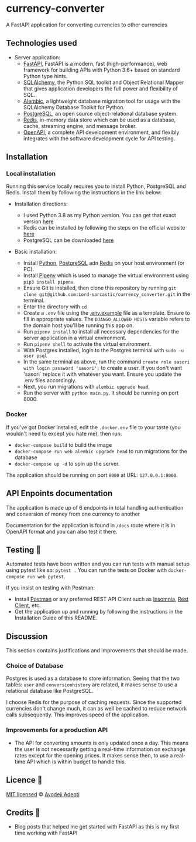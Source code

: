 # currency-converter
A FastAPI application for converting currencies to other currencies

## Technologies used
- Server application:
    - [FastAPI](https://fastapi.tiangolo.com/), FastAPI is a modern, fast (high-performance), web framework for building APIs with Python 3.6+ based on standard Python type hints.
    - [SQLAlchemy](https://www.sqlalchemy.org/), the Python SQL toolkit and Object Relational Mapper that gives application developers the full power and flexibility of SQL.
    - [Alembic](https://alembic.sqlalchemy.org/en/latest/), a lightweight database migration tool for usage with the SQLAlchemy Database Toolkit for Python.
    - [PostgreSQL](https://www.postgresql.org/), an open source object-relational database system.
    - [Redis](https://redis.io/), in-memory data store which can be used as a database, cache, streaming engine, and message broker.
    - [OpenAPI](https://www.getpostman.com/), a complete API development environment, and flexibly integrates with the software development cycle for API testing.

## Installation
### Local installation
Running this service locally requires you to install Python, PostgreSQL and Redis. Install them by following the instructions in the link below:
 - Installation directions:
    - I used Python 3.8 as my Python version. You can get that exact version [here](https://www.python.org/downloads/release/python-3810/)
    - Redis can be installed by following the steps on the official website [here](https://redis.io/docs/getting-started/#install-redis)
    - PostgreSQL can be downloaded [here](https://www.postgresql.org/download/)

- Basic installation:
    - Install [Python](https://www.python.org/), [PostgreSQL](https://www.postgresql.org/) adn [Redis](https://redis.io/) on your host environment (or PC).
    - Install [Pipenv](https://pipenv.pypa.io/en/latest/)  which is used to manage the virtual environment using `pip3 install pipenv`.
    - Ensure Git is installed, then clone this repository by running `git clone git@github.com:Lord-sarcastic/currency_converter.git` in the terminal.
    - Enter the directory with `cd `
    - Create a `.env` file using the [.env.example](/.env.example) file as a template. Ensure to fill in appropriate values. The `DJANGO_ALLOWED_HOSTS` variable refers to the domain host you'll be running this app on.
    - Run `pipenv install` to install all necessary dependencies for the server application in a virtual environment.
    - Run `pipenv shell` to activate the virtual environment.
    - With Postgres installed, login to the Postgres terminal with `sudo -u user psql`
    - In the same terminal as above, run the command `create role sasori with login password 'sasori';` to create a user. If you don't want 'sasori` replace it with whatever you want. Ensure you update the .env files accordingly.
    - Next, you run migrations with `alembic upgrade head`.
    - Run the server with `python main.py`. It should be running on port 8000.

### Docker
If you've got Docker installed, edit the `.docker.env` file to your taste (you wouldn't need to except you hate me), then run:
- `docker-compose build` to build the image
- `docker-compose run web alembic upgrade head` to run migrations for the database
- `docker-compose up -d` to spin up the server.

The application should be running on port `8000` at URL: `127.0.0.1:8000`.


## API Enpoints documentation
The application is made up of 6 endpoints in total handling authentication and conversion of money from one currency to another

Documentation for the application is found in `/docs` route where it is in OpenAPI format and you can also test it there.

## Testing 🚨
Automated tests have been written and you can run tests with manual setup using pytest like so:
`pytest .`
You can run the tests on Docker with `docker-compose run web pytest`.

If you insist on testing with Postman:
- Install [Postman](https://www.getpostman.com/) or any preferred REST API Client such as [Insomnia](https://insomnia.rest/), [Rest Client](https://marketplace.visualstudio.com/items?itemName=humao.rest-client), etc.
- Get the application up and running by following the instructions in the Installation Guide of this README.

## Discussion
This section contains justifications and improvements that should be made.

### Choice of Database
Postgres is used as a database to store information. Seeing that the two tables: `user` and `conversionhistory` are related, it makes sense to use a relational database like PostgreSQL.

I choose Redis for the purpose of caching requests. Since the supported currencies don't change much, it can as well be cached to reduce network calls subsequently. This improves speed of the application.

### Improvements for a production API
- The API for converting amounts is only updated once a day. This means the user is not necessarily getting a real-time information on exchange rates except for the opening prices. It makes sense then, to use a real-time API which is within budget to handle this.

## Licence 🔐
[MIT licensed](/LICENSE) © [Ayodeji Adeoti](https://github.com/Lord-sarcatic)

## Credits 🙏
- Blog posts that helped me get started with FastAPI as this is my first time working with FastAPI
